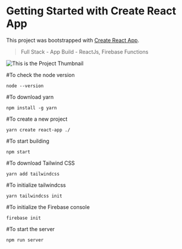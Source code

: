# Getting Started with Create React App

This project was bootstrapped with [Create React App](https://github.com/facebook/create-react-app).

> Full Stack - App Build - ReactJs, Firebase Functions

![This is the Project Thumbnail](../images/images/thumb.png)

#To check the node version

```
node --version
```

#To download yarn

```
npm install -g yarn
```

#To create a new project

```
yarn create react-app ./
```

#To start building

```
npm start
```

#To download Tailwind CSS

```
yarn add tailwindcss
```

#To initialize tailwindcss

```
yarn tailwindcss init
```

#To initialize the Firebase console

```
firebase init
```

#To start the server

```
npm run server
```
